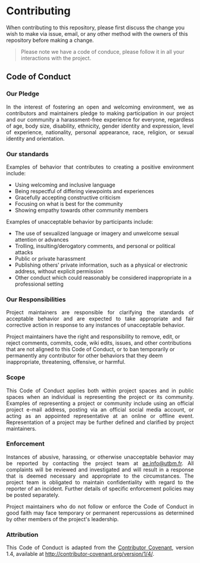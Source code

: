 # Contributing

When contributing to this repository, please first discuss the change you wish to make via issue, email, or any other method with the owners of this repository before making a change.

> Please note we have a code of conduce, please follow it in all your interactions with the project.

## Code of Conduct

### Our Pledge

<p align="justify">
In the interest of fostering an open and welcoming environment, we as contributors and maintainers pledge to making participation in our project and our community a harassment-free experience for everyone, regardless of age, body size, disability, ethnicity, gender identity and expression, level of experience, nationality, personal appearance, race, religion, or sexual identity and orientation.
</p>

### Our standards

<p align="justify">
Examples of behavior that contributes to creating a positive environment include:
</p>

- Using welcoming and inclusive language
- Being respectful of differing viewpoints and experiences
- Gracefully accepting constructive criticism
- Focusing on what is best for the community
- Showing empathy towards other community members

<p align="justify">
Examples of unacceptable behavior by participants include:
</p>

- The use of sexualized language or imagery and unwelcome sexual attention or advances
- Trolling, insulting/derogatory comments, and personal or political attacks
- Public or private harassment
- Publishing others' private information, such as a physical or electronic address, without explicit permission
- Other conduct which could reasonably be considered inappropriate in a professional setting

### Our Responsibilities

<p align="justify">
Project maintainers are responsible for clarifying the standards of acceptable behavior and are expected to take appropriate and fair corrective action in response to any instances of unacceptable behavior.

Project maintainers have the right and responsibility to remove, edit, or reject comments, commits, code, wiki edits, issues, and other contributions that are not aligned to this Code of Conduct, or to ban temporarily or permanently any contributor for other behaviors that they deem inappropriate, threatening, offensive, or harmful.
</p>

### Scope

<p align="justify">
This Code of Conduct applies both within project spaces and in public spaces when an individual is representing the project or its community. Examples of representing a project or community include using an official project e-mail address, posting via an official social media account, or acting as an appointed representative at an online or offline event. Representation of a project may be further defined and clarified by project maintainers.
</p>

### Enforcement

<p align="justify">
Instances of abusive, harassing, or otherwise unacceptable behavior may be reported by contacting the project team at <a href="mailto:ae.info@utbm.fr">ae.info@utbm.fr</a>. All complaints will be reviewed and investigated and will result in a response that is deemed necessary and appropriate to the circumstances. The project team is obligated to maintain confidentiality with regard to the reporter of an incident. Further details of specific enforcement policies may be posted separately.
</p>

<p align="justify">
Project maintainers who do not follow or enforce the Code of Conduct in good faith may face temporary or permanent repercussions as determined by other members of the project's leadership.
</p>

### Attribution

<p align="justify">
This Code of Conduct is adapted from the <a href="https://contributor-covenant.org/">Contributor Covenant</a>, version 1.4, available at <a href="http://contributor-covenant.org/version/1/4/">http://contributor-covenant.org/version/1/4/</a>.
</p>